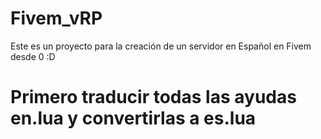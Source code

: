 # Fivem_vRP
Este es un proyecto para la creación de un servidor en Español en Fivem desde 0 :D


# Primero traducir todas las ayudas en.lua y convertirlas a es.lua
